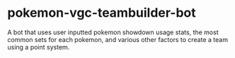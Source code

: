 # pokemon-vgc-teambuilder-bot
A bot that uses user inputted pokemon showdown usage stats, the most common sets for each pokemon, and various other factors to create a team using a point system. 
